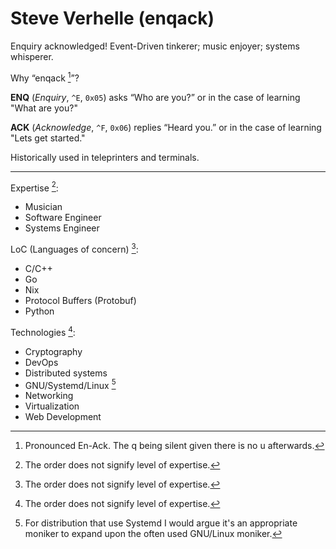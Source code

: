 # Steve Verhelle (enqack)
Enquiry acknowledged! Event-Driven tinkerer; music enjoyer; systems whisperer.  

Why “enqack [^1]”?

**ENQ** (*Enquiry*, `^E`, `0x05`) asks “Who are you?” or in the case of learning "What are you?"

**ACK** (*Acknowledge*, `^F`, `0x06`) replies “Heard you.” or in the case of learning "Lets get started."

Historically used in teleprinters and terminals.

---

Expertise [^2]:
* Musician
* Software Engineer
* Systems Engineer

LoC (Languages of concern) [^2]:
* C/C++
* Go
* Nix
* Protocol Buffers (Protobuf)
* Python
  
Technologies [^2]:
* Cryptography
* DevOps
* Distributed systems
* GNU/Systemd/Linux [^3]
* Networking
* Virtualization
* Web Development

[^1]: Pronounced En-Ack. The q being silent given there is no u afterwards.
[^2]: The order does not signify level of expertise.
[^3]: For distribution that use Systemd I would argue it's an appropriate moniker to expand upon the often used GNU/Linux moniker.

